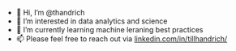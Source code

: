 - 👋 Hi, I’m @thandrich
- 👀 I’m interested in data analytics and science
- 🌱 I’m currently learning machine leraning best practices
- 📫 Please feel free to reach out via [linkedin.com/in/tillhandrich/](url)

<!---
thandrich/thandrich is a ✨ special ✨ repository because its `README.md` (this file) appears on your GitHub profile.
You can click the Preview link to take a look at your changes.
--->
